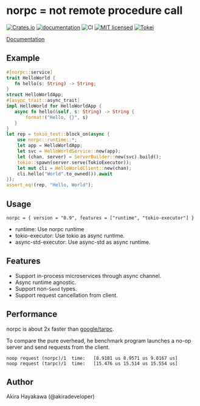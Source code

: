 # norpc = not remote procedure call

[![Crates.io](https://img.shields.io/crates/v/norpc.svg)](https://crates.io/crates/norpc)
[![documentation](https://docs.rs/norpc/badge.svg)](https://docs.rs/norpc)
![CI](https://github.com/akiradeveloper/norpc/workflows/CI/badge.svg)
[![MIT licensed](https://img.shields.io/badge/license-MIT-blue.svg)](https://github.com/akiradeveloper/norpc/blob/master/LICENSE)
[![Tokei](https://tokei.rs/b1/github/akiradeveloper/norpc)](https://github.com/akiradeveloper/norpc)

[Documentation](https://akiradeveloper.github.io/norpc/)

## Example

```rust
#[norpc::service]
trait HelloWorld {
   fn hello(s: String) -> String;
}
struct HelloWorldApp;
#[async_trait::async_trait]
impl HelloWorld for HelloWorldApp {
   async fn hello(&self, s: String) -> String {
       format!("Hello, {}", s)
   }
}
let rep = tokio_test::block_on(async {
    use norpc::runtime::*;
    let app = HelloWorldApp;
    let svc = HelloWorldService::new(app);
    let (chan, server) = ServerBuilder::new(svc).build();
    tokio::spawn(server.serve(TokioExecutor));
    let mut cli = HelloWorldClient::new(chan);
    cli.hello("World".to_owned()).await
});
assert_eq!(rep, "Hello, World");
```

## Usage

```
norpc = { version = "0.9", features = ["runtime", "tokio-executor"] }
```

- runtime: Use norpc runtime
- tokio-executor: Use tokio as async runtime.
- async-std-executor: Use async-std as async runtime.

## Features

- Support in-process microservices through async channel.
- Async runtime agnostic.
- Support non-`Send` types.
- Support request cancellation from client.

## Performance

norpc is about 2x faster than [google/tarpc](https://github.com/google/tarpc).

To compare the pure overhead, he benchmark program launches
a no-op server and send requests from the client.

```
noop request (norpc)/1  time:   [8.9181 us 8.9571 us 9.0167 us]
noop request (tarpc)/1  time:   [15.476 us 15.514 us 15.554 us]
```

## Author

Akira Hayakawa (@akiradeveloper)
